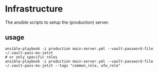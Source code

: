 # Infrastructure

The ansible scripts to setup the (production) server.

## usage
```
ansible-playbook -i production main-server.yml --vault-password-file ~/.vault-pass-ms-jetzt
# or only specific roles
ansible-playbook -i production main-server.yml --vault-password-file ~/.vault-pass-ms-jetzt --tags "common_role, ufw_role"
```